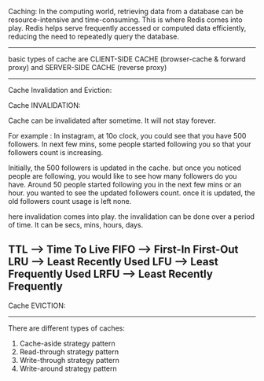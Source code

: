 Caching: In the computing world, retrieving data from a database can be resource-intensive and time-consuming. 
This is where Redis comes into play. 
Redis helps serve frequently accessed or computed data efficiently, reducing the need to repeatedly query the database.

--------------------------------------

basic types of cache are CLIENT-SIDE CACHE (browser-cache & forward proxy) and SERVER-SIDE CACHE (reverse proxy)

--------------------------------------

Cache Invalidation and Eviction:

Cache INVALIDATION:

Cache can be invalidated after sometime. It will not stay forever.

For example : In instagram, at 10o clock, you could see that you have 500 followers.  In next few mins, some people started following you so that your followers count is increasing.

Initially, the 500 followers is updated in the cache.  but once you noticed people are following, you would like to see how many followers do you have.
Around 50 people started following you in the next few mins or an hour.  you wanted to see the updated followers count.  once it is updated, the old followers count usage is left none.

here invalidation comes into play.  the invalidation can be done over a period of time.  It can be secs, mins, hours, days.

TTL       --> Time To Live 
FIFO      --> First-In First-Out
LRU       --> Least Recently Used
LFU       --> Least Frequently Used
LRFU      --> Least Recently Frequently 
--------------------------------------

Cache EVICTION:


--------------------------------------


There are different types of caches:

1. Cache-aside strategy pattern
2. Read-through strategy pattern
3. Write-through strategy pattern
4. Write-around strategy pattern


